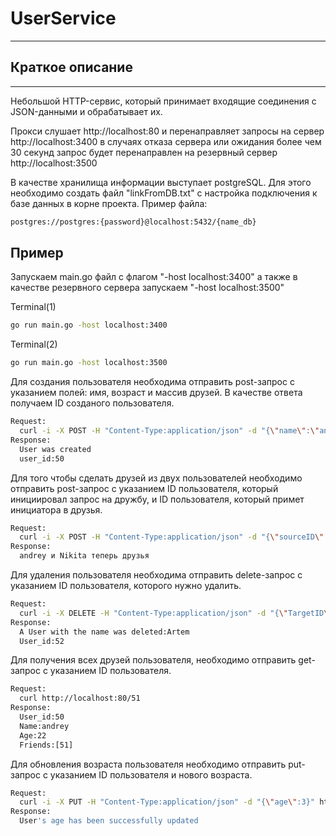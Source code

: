 # UserService
___

## Краткое описание
___
Небольшой HTTP-сервис, который принимает входящие соединения с JSON-данными и обрабатывает их.

Прокси слушает http://localhost:80 и перенаправляет запросы на сервер http://localhost:3400 в случаях отказа сервера или ожидания более чем 30 секунд запрос будет перенаправлен на резервный сервер http://localhost:3500

В качестве хранилища информации выступает postgreSQL. Для этого необходимо создать файл "linkFromDB.txt" с настройка подключения к базе данных в корне проекта. Пример файла:
```sh
postgres://postgres:{password}@localhost:5432/{name_db}
```

## Пример

Запускаем main.go файл с флагом "-host localhost:3400" а также в качестве резервного сервера запускаем "-host localhost:3500"

Terminal(1)
```sh
go run main.go -host localhost:3400
```
Terminal(2)
```sh
go run main.go -host localhost:3500
```

Для создания пользователя необходима отправить post-запрос с указанием полей: имя, возраст и массив друзей.
В качестве ответа получаем ID созданого пользователя.
```sh
Request:
  curl -i -X POST -H "Content-Type:application/json" -d "{\"name\":\"andrey\",\"age\":22,\"friends\":[]}" http://localhost:80/
Response:
  User was created
  user_id:50
```

Для того чтобы сделать друзей из двух пользователей необходимо отправить post-запрос с указанием ID пользователя, который инициировал запрос на дружбу, и ID пользователя, который примет инициатора в друзья.
```sh
Request:
  curl -i -X POST -H "Content-Type:application/json" -d "{\"sourceID\":50,\"targetID\":51}" http://localhost:80/makeFriends
Response:
  andrey и Nikita теперь друзья
```

Для удаления пользователя необходима отправить delete-запрос с указанием ID пользователя, которого нужно удалить.
```sh
Request:
  curl -i -X DELETE -H "Content-Type:application/json" -d "{\"TargetID\":52}" http://localhost:80/
Response:
  A User with the name was deleted:Artem
  User_id:52
```
Для получения всех друзей пользователя, необходимо отправить get-запрос c указанием  ID  пользователя.
```sh
Request:
  curl http://localhost:80/51
Response:
  User_id:50
  Name:andrey
  Age:22
  Friends:[51]
```
Для обновления возраста пользователя необходимо отправить put-запрос с указанием ID пользователя и нового возраста.
```sh
Request:
  curl -i -X PUT -H "Content-Type:application/json" -d "{\"age\":3}" http://localhost:80/51
Response:
  User's age has been successfully updated
```